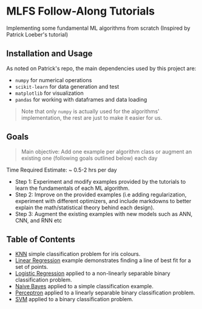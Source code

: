 # MLFS Follow-Along Tutorials

Implementing some fundamental ML algorithms from scratch (Inspired by Patrick Loeber's tutorial)

## Installation and Usage
As noted on Patrick's repo, the main dependencies used by this project are:
* `numpy` for numerical operations
* `scikit-learn` for data generation and test
* `matplotlib` for visualization
* `pandas` for working with dataframes and data loading

> Note that only `numpy` is actually used for the algorithms' implementation, the rest are just to make it easier for us.

## Goals
> Main objective: Add one example per algorithm class or augment an existing one (following goals outlined below) each day

Time Required Estimate: ~ 0.5-2 hrs per day

- Step 1: Experiment and modify examples provided by the tutorials to learn the fundamentals of each ML algorithm.
- Step 2: Improve on the provided examples (i.e adding regularization, experiment with different optimizers, and include markdowns to better explain the math/statistical theory behind each design).
- Step 3: Augment the existing examples with new models such as ANN, CNN, and RNN etc

## Table of Contents
- [KNN](/KNN/) simple classification problem for iris colours.
- [Linear Regression](/LinearRegression/) example demonstrates finding a line of best fit for a set of points.
- [Logistic Regression](/LogisticRegression/) applied to a non-linearly separable binary classification problem.
- [Naive Bayes](/NaiveBayes/) applied to a simple classification example.
- [Perceptron](/Perceptron/) applied to a linearly separable binary classification problem.
- [SVM](/SVM/) applied to a binary classification problem.
